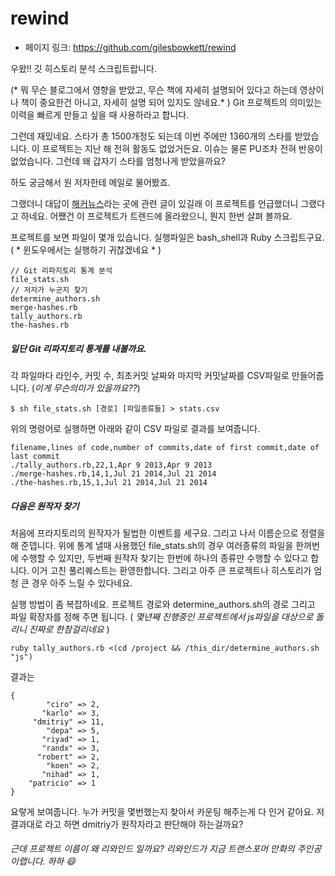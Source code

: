 # rewind

- 페이지 링크: https://github.com/gilesbowkett/rewind

우왔!! 깃 히스토리 분석 스크립트랍니다.

(* 뭐 무슨 블로그에서 영향을 받았고, 무슨 책에 자세히 설명되어 있다고 하는데
영상이나 책이 중요한건 아니고, 자세히 설명 되어 있지도 않네요.* )
Git 프로젝트의 의미있는 이력을 빠르게 만들고 싶을 때 사용하라고 합니다.

그런데 재밌네요. 스타가 총 1500개정도 되는데 이번 주에만 1360개의 스타를 받았습니다. 이 프로젝트는 지난 해 전혀 활동도 없었거든요.
이슈는 물론 PU조차 전혀 반응이 없었습니다. 그런데 왜 갑자기 스타를 엄청나게 받았을까요?

하도 궁금해서 원 저자한테 메일로 물어봤죠.

그랬더니 대답이 [해커뉴스](https://news.ycombinator.com/)라는 곳에 관련 글이 있길래 
이 프로젝트를 언급했더니 그랬다고 하네요.
어쨌건 이 프로젝트가 트렌드에 올라왔으니, 뭔지 한번 살펴 볼까요.

프로젝트를 보면 파일이 몇개 있습니다. 실행파일은 bash_shell과 Ruby 스크립트구요. 
( * 윈도우에서는 실행하기 귀찮겠네요 * )

```
// Git 리파지토리 통계 분석
file_stats.sh
// 저자가 누군지 찾기
determine_authors.sh
merge-hashes.rb
tally_authors.rb
the-hashes.rb
```



##### 일단 Git 리파지토리 통계를 내볼까요.
각 파일마다 라인수, 커밋 수, 최초커밋 날짜와 마지막 커밋날짜를 CSV파일로 만들어줍니다.
(*이게 무슨의미가 있을까요??*)

```
$ sh file_stats.sh [경로] [파일종류들] > stats.csv
```

위의 명령어로 실행하면 아래와 같이 CSV 파일로 결과를 보여줍니다. 
```
filename,lines of code,number of commits,date of first commit,date of last commit
./tally_authors.rb,22,1,Apr 9 2013,Apr 9 2013
./merge-hashes.rb,14,1,Jul 21 2014,Jul 21 2014
./the-hashes.rb,15,1,Jul 21 2014,Jul 21 2014
```


##### 다음은 원작자 찾기
처음에 프라지토리의 원작자가 될법한 이벤트를 세구요. 그리고 나서 이름순으로 정렬을 해 준뎁니다.
위에 통계 낼때 사용했던 file_stats.sh의 경우 여러종류의 파일을 한꺼번에 수행할 수 있지만,
두번째 원작자 찾기는 한번에 하나의 종류만 수행할 수 있다고 합니다. 이거 고친 풀리퀘스트는 환영한합니다.
그리고 아주 큰 프로젝트나 히스토리가 엄청 큰 경우 아주 느릴 수 있다네요.

실행 방법이 좀 복잡하네요. 프로젝트 경로와 determine_authors.sh의 경로 그리고 파일 확장자를 
정해 주면 됩니다. ( *몇년째 진행중인 프로젝트에서 js파일을 대상으로 돌리니 진짜로 한참걸리네요* )
```
ruby tally_authors.rb <(cd /project && /this_dir/determine_authors.sh "js")
```

결과는 
```
{
        "ciro" => 2,
       "karlo" => 3,
     "dmitriy" => 11,
        "depa" => 5,
       "riyad" => 1,
       "randx" => 3,
      "robert" => 2,
        "koen" => 2,
       "nihad" => 1,
    "patricio" => 1
}

```
요렇게 보여줍니다. 누가 커밋을 몇번했는지 찾아서 카운팅 해주는게 다 인거 같아요. 저 결과대로 라고 하면 
dmitriy가 원작자라고 판단해야 하는걸까요? 


###### 근데 프로젝트 이름이 왜 리와인드 일까요? 리와인드가 지금 트랜스포머 만화의 주인공 이랩니다. 하하 :smile:
